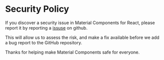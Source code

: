 # Security Policy

If you discover a security issue in Material Components for React, please report it by reporting a [issuse](https://github.com/jack0pan/md-components-react/issues/new/choose) on github.

This will allow us to assess the risk, and make a fix available before we add a
bug report to the GitHub repository.

Thanks for helping make Material Components safe for everyone.
